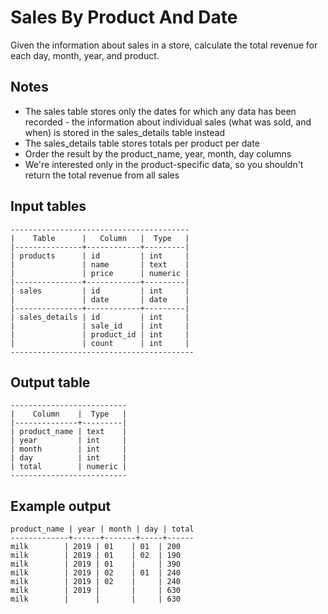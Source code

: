 # Sales By Product And Date

Given the information about sales in a store, calculate the total revenue for each day, month, year, and product.

## Notes
- The sales table stores only the dates for which any data has been recorded - the information about individual sales (what was sold, and when) is stored in the sales_details table instead
- The sales_details table stores totals per product per date
- Order the result by the product_name, year, month, day columns
- We're interested only in the product-specific data, so you shouldn't return the total revenue from all sales

## Input tables
    ----------------------------------------
    |    Table      |   Column   |  Type   |
    |---------------+------------+---------|
    | products      | id         | int     |
    |               | name       | text    |
    |               | price      | numeric |
    |---------------+------------+---------|
    | sales         | id         | int     |
    |               | date       | date    |
    |---------------+------------+---------|
    | sales_details | id         | int     |
    |               | sale_id    | int     |
    |               | product_id | int     |
    |               | count      | int     |
    -----------------------------------------

## Output table
    --------------------------
    |    Column    |  Type   |
    |--------------+---------|
    | product_name | text    |
    | year         | int     |
    | month        | int     |
    | day          | int     |
    | total        | numeric |
    --------------------------

## Example output
    product_name | year | month | day | total
    -------------+------+-------+-----+------
    milk        | 2019 | 01    | 01  | 200
    milk        | 2019 | 01    | 02  | 190
    milk        | 2019 | 01    |     | 390
    milk        | 2019 | 02    | 01  | 240
    milk        | 2019 | 02    |     | 240
    milk        | 2019 |       |     | 630
    milk        |      |       |     | 630
